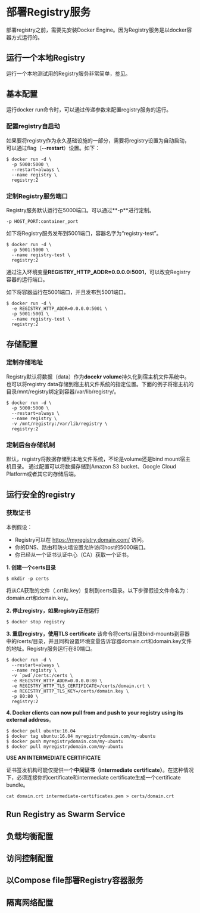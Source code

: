 # 部署Registry服务
部署registry之前，需要先安装Docker Engine。因为Registry服务是以docker容器方式运行的。

## 运行一个本地Registry
运行一个本地测试用的Registry服务非常简单，[参见](overview.md)。

## 基本配置
运行docker run命令时，可以通过传递参数来配置registry服务的运行。

### 配置registry自启动
如果要将registry作为永久基础设施的一部分，需要将registry设置为自动启动，可以通过flag（**--restart**）设置。如下：

```
$ docker run -d \
  -p 5000:5000 \
  --restart=always \
  --name registry \
  registry:2
```

### 定制Registry服务端口
Registry服务默认运行在5000端口。可以通过**-p**进行定制。

```
-p HOST_PORT:container_port
```

如下将Registry服务发布到5001端口，容器名字为“registry-test”。

```
$ docker run -d \
  -p 5001:5000 \
  --name registry-test \
  registry:2
```

通过注入环境变量**REGISTRY_HTTP_ADDR=0.0.0.0:5001**，可以改变Registry容器的运行端口。

如下将容器运行在5001端口，并且发布到5001端口。

```
$ docker run -d \
  -e REGISTRY_HTTP_ADDR=0.0.0.0:5001 \
  -p 5001:5001 \
  --name registry-test \
  registry:2
```

## 存储配置
### 定制存储地址
Registry默认将数据（data）作为**docekr volume**持久化到宿主机文件系统中。也可以将registry data存储到宿主机文件系统的指定位置。下面的例子将宿主机的目录/mnt/registry绑定到容器/var/lib/registry/。

```
$ docker run -d \
  -p 5000:5000 \
  --restart=always \
  --name registry \
  -v /mnt/registry:/var/lib/registry \
  registry:2
```

### 定制后台存储机制
默认，registry将数据存储到本地文件系统，不论是volume还是bind mount宿主机目录。
通过配置可以将数据存储到Amazon S3 bucket、Google Cloud Platform或者其它的存储后端。

## 运行安全的registry
### 获取证书
本例假设：

* Registry可以在 https://myregistry.domain.com/ 访问。
* 你的DNS、路由和防火墙设置允许访问host的5000端口。
* 你已经从一个证书认证中心（CA）获取一个证书。

**1. 创建一个certs目录**

```
$ mkdir -p certs
```
将从CA获取的文件（.crt和.key）复制到certs目录。以下步骤假设文件命名为：domain.crt和domain.key。

**2. 停止registry，如果registry正在运行**

```
$ docker stop registry
```
**3. 重启registry，使用TLS certificate**
该命令将certs/目录bind-mounts到容器中的/certs/目录，并且同构设置环境变量告诉容器domain.crt和domain.key文件的地址。Registry服务运行在80端口。

```
$ docker run -d \
  --restart=always \
  --name registry \
  -v `pwd`/certs:/certs \
  -e REGISTRY_HTTP_ADDR=0.0.0.0:80 \
  -e REGISTRY_HTTP_TLS_CERTIFICATE=/certs/domain.crt \
  -e REGISTRY_HTTP_TLS_KEY=/certs/domain.key \
  -p 80:80 \
  registry:2
```
**4. Docker clients can now pull from and push to your registry using its external address**。

```
$ docker pull ubuntu:16.04
$ docker tag ubuntu:16.04 myregistrydomain.com/my-ubuntu
$ docker push myregistrydomain.com/my-ubuntu
$ docker pull myregistrydomain.com/my-ubuntu
```
**USE AN INTERMEDIATE CERTIFICATE**

证书签发机构可能仅提供一个**中间证书（intermediate certificate）**。在这种情况下，必须连接你的certificate和intermediate certificate生成一个certificate bundle。

```
cat domain.crt intermediate-certificates.pem > certs/domain.crt
```

## Run Registry as Swarm Service

## 负载均衡配置

## 访问控制配置

## 以Compose file部署Registry容器服务

## 隔离网络配置